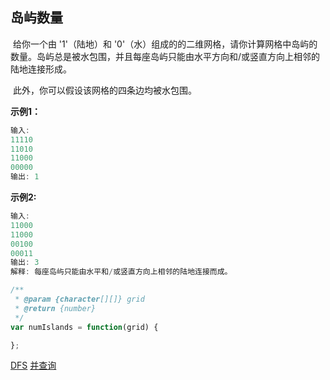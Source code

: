 ## 岛屿数量

​        给你一个由 '1'（陆地）和 '0'（水）组成的的二维网格，请你计算网格中岛屿的数量。岛屿总是被水包围，并且每座岛屿只能由水平方向和/或竖直方向上相邻的陆地连接形成。

​		此外，你可以假设该网格的四条边均被水包围。



**示例1：**

```javascript
输入:
11110
11010
11000
00000
输出: 1
```



**示例2:**

```javascript
输入:
11000
11000
00100
00011
输出: 3
解释: 每座岛屿只能由水平和/或竖直方向上相邻的陆地连接而成。
```



```javascript
/**
 * @param {character[][]} grid
 * @return {number}
 */
var numIslands = function(grid) {

};
```

[DFS](./dfs.js)
[并查询](./union_find.js)
